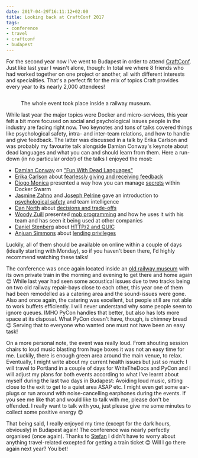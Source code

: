 ```yaml
---
date: 2017-04-29T16:11:12+02:00
title: Looking back at CraftConf 2017
tags:
- conference
- travel
- craftconf
- budapest
---
```


For the second year now I've went to Budapest in order to
attend [CraftConf](https://craft-conf.com/). Just like last year I wasn't alone,
though: In total we where 8 friends who had worked together on one project or
another, all with different interests and specialities. That's a perfect fit for
the mix of topics Craft provides every year to its nearly 2,000 attendees!

<figure>
<img src="/media/2017/craftconf.jpg" alt="" />
<figcaption><p>The whole event took place inside a railway museum.</p></figcaption>
</figure>

While last year the major topics were Docker and micro-services, this year felt
a bit more focused on social and psychological issues people in the industry are
facing right now. Two keynotes and tons of talks covered things like
psychological safety, intra- and inter-team relations, and how to handle and
give feedback. The latter was discussed in a talk by Erika Carlson and was
probably my favourite talk alongside Damian Conway's keynote about dead languages
and what you can and should learn from them. Here a run-down (in no particular
order) of the talks I enjoyed the most:

* [Damian Conway][] on ["Fun With Dead Languages"](https://craft-conf.com/speaker/DamianConway)
* [Erika Carlson][]
  about
  [fearlessly giving and receiving feedback](https://craft-conf.com/speaker/ErikaCarlson)
* [Diogo Monica][] presented a way how you can manage [secrets][docker secrets]
  within Docker Swarm
* [Jasmine Zahno][] and [Joseph Pelrine][] gave an introduction
  to [psychological safety][] and team intelligence
* [Dan North][] about [decisions and trade-offs][decisions]
* [Woody Zuill][] presented [mob programming][] and how he uses it with his team
  and has seen it being used at other companies
* [Daniel Stenberg][] about [HTTP/2 and QUIC][h2]
* [Anjuan Simmons][] about [lending privileges][]

Luckily, all of them should be available on online within a couple of days
(ideally starting with Monday), so if you haven't been there, I'd highly
recommend watching these talks!

The conference was once again located inside an [old railway museum][museum]
with its own private train in the morning and evening to get there and home
again 😊 While last year had seen some acoustical issues due to two tracks being
on two old railway repair-bays close to each other, this year one of them had
been remodelled as a catering area and the sound-issues were gone. Also and once
again, the catering was excellent, but people still are not able to work buffets
efficiently. I will never understand why some people seem to ignore queues.
IMHO PyCon handles that better, but also has lots more space at its
disposal. What PyCon doesn't have, though, is chimney bread 😉 Serving that to
everyone who wanted one must not have been an easy task!

On a more personal note, the event was really loud. From shouting session chairs
to loud music blasting from huge boxes it was not an easy time for me. Luckily,
there is enough green area around the main venue, to relax. Eventually, I might
write about my current health issues but just so much: I will travel to Portland
in a couple of days for WriteTheDocs and PyCon and I will adjust my plans for
both events according to what I've learnt about myself during the last two days
in Budapest: Avoiding loud music, sitting close to the exit to get to a quiet
area ASAP etc. I might even get some ear-plugs or run around with
noise-cancelling earphones during the events. If you see me like that and would
like to talk with me, please don't be offended. I really want to talk with you,
just please give me some minutes to collect some positive energy 😊

That being said, I really enjoyed my time (except for the dark hours, obviously)
in Budapest again! The conference was nearly perfectly organised (once again).
Thanks to [Stefan][] I didn't have to worry about anything travel-related excepted
for getting a train ticket 😊 Will I go there again next year? You bet!

[erika carlson]: http://twitter.com/eacarlson
[damian conway]: http://damian.conway.org/
[diogo monica]: https://diogomonica.com/
[docker secrets]: https://craft-conf.com/speaker/DiogoMonica
[jasmine zahno]: http://twitter.com/jasminezahno
[joseph pelrine]: http://twitter.com/josephpelrine
[psychological safety]: https://craft-conf.com/speaker/JosephPelrine
[Dan North]: https://dannorth.net/
[decisions]: https://craft-conf.com/speaker/DanNorth
[mob programming]: https://craft-conf.com/speaker/WoodyZuill
[woody zuill]: http://zuill.us/WoodyZuill/
[daniel stenberg]: https://daniel.haxx.se/
[h2]: https://craft-conf.com/speaker/DanielStenberg
[anjuan simmons]: http://www.anjuansimmons.com/
[lending privileges]: https://craft-conf.com/speaker/AnjuanSimmons
[museum]: http://www.vasuttortenetipark.hu/
[stefan]: https://twitter.com/stefanmayer13
